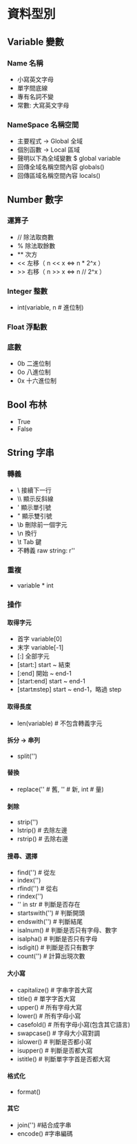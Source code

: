 # 資料型別

## Variable 變數

### Name 名稱

- 小寫英文字母
- 單字間底線
- 專有名詞不變
- 常數: 大寫英文字母

### NameSpace 名稱空間

- 主要程式 -> Global 全域
- 個別函數 -> Local 區域
- 聲明以下為全域變數 $ global variable
- 回傳全域名稱空間內容 globals()
- 回傳區域名稱空間內容 locals()

## Number 數字

### 運算子

- // 除法取商數
- % 除法取餘數
- \*\* 次方
- << 左移（ n << x ⇔ n \* 2^x ）
- \>> 右移（ n >> x ⇔ n // 2^x ）

### Integer 整數

- int(variable, n # 進位制)

### Float 浮點數

### 底數

- 0b 二進位制
- 0o 八進位制
- 0x 十六進位制

## Bool 布林

- True
- False

## String 字串

### 轉義

- \ 接續下一行
- \\\\ 顯示反斜線
- \' 顯示單引號
- \" 顯示雙引號
- \b 刪除前一個字元
- \n 換行
- \t Tab 鍵
- 不轉義 raw string: r''

### 重複

- variable \* int

### 操作

#### 取得字元

- 首字 variable[0]
- 末字 variable[-1]
- [:] 全部字元
- [start:] start ~ 結束
- [:end] 開始 ~ end-1
- [start:end] start ~ end-1
- [start:end:step] start ~ end-1，略過 step

#### 取得長度

- len(variable) # 不包含轉義字元

#### 拆分 -> 串列

- split('')

#### 替換

- replace('' # 舊, '' # 新, int # 量)

#### 剝除

- strip('')
- lstrip() # 去除左邊
- rstrip() # 去除右邊

#### 搜尋、選擇

- find('') # 從左
- index('')
- rfind('') # 從右
- rindex('')
- '' in str # 判斷是否存在
- startswith('') # 判斷開頭
- endswith('') # 判斷結尾
- isalnum() # 判斷是否只有字母、數字
- isalpha() # 判斷是否只有字母
- isdigit() # 判斷是否只有數字
- count('') # 計算出現次數

#### 大小寫

- capitalize() # 字串字首大寫
- title() # 單字字首大寫
- upper() # 所有字母大寫
- lower() # 所有字母小寫
- casefold() # 所有字母小寫(包含其它語言)
- swapcase() # 字母大小寫對調
- islower() # 判斷是否都小寫
- isupper() # 判斷是否都大寫
- istitle() # 判斷單字字首是否都大寫

#### 格式化

- format()

#### 其它

- join('') #結合成字串
- encode() #字串編碼

